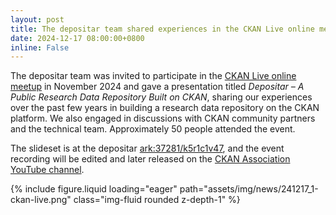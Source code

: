 ```yaml
---
layout: post
title: The depositar team shared experiences in the CKAN Live online meetup
date: 2024-12-17 08:00:00+0800
inline: False
---
```


The depositar team was invited to participate in the [CKAN Live online meetup](https://ckan.org/events/depositar-public-research-data-repository-built-on-ckan) in November 2024 and gave a presentation titled *Depositar – A Public Research Data Repository Built on CKAN*, sharing our experiences over the past few years in building a research data repository on the CKAN platform. We also engaged in discussions with CKAN community partners and the technical team. Approximately 50 people attended the event.

The slideset is at the depositar [ark:37281/k5r1c1v47](https://pid.depositar.io/ark:37281/k5r1c1v47), and the event recording will be edited and later released on the [CKAN Association YouTube channel](https://www.youtube.com/@ckanassociation6525).

<div class="row mt-3">
    <div class="col-sm mt-3 mt-md-0">
        {% include figure.liquid loading="eager" path="assets/img/news/241217_1-ckan-live.png" class="img-fluid rounded z-depth-1" %}
    </div>
</div>
